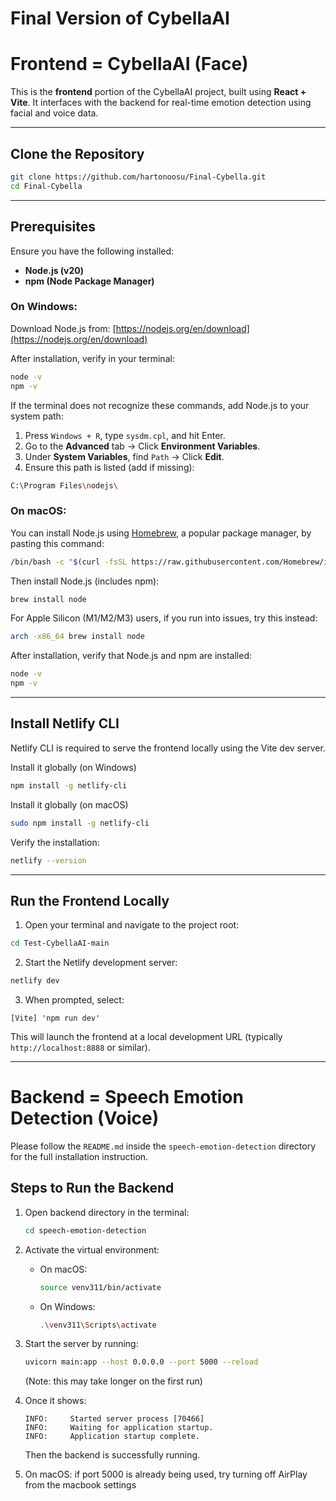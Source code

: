 # Final Version of CybellaAI

# Frontend = CybellaAI  (Face)

This is the **frontend** portion of the CybellaAI project, built using **React + Vite**. It interfaces with the backend for real-time emotion detection using facial and voice data.

---

## Clone the Repository

```bash
git clone https://github.com/hartonoosu/Final-Cybella.git
cd Final-Cybella
```

---

## Prerequisites

Ensure you have the following installed:

* **Node.js (v20)**
* **npm (Node Package Manager)**

### On Windows: 

Download Node.js from: [https://nodejs.org/en/download](https://nodejs.org/en/download)

After installation, verify in your terminal:

```bash
node -v
npm -v
```

If the terminal does not recognize these commands, add Node.js to your system path:

1. Press `Windows + R`, type `sysdm.cpl`, and hit Enter.
2. Go to the **Advanced** tab → Click **Environment Variables**.
3. Under **System Variables**, find `Path` → Click **Edit**.
4. Ensure this path is listed (add if missing):

```bash
C:\Program Files\nodejs\
```

### On macOS:
You can install Node.js using [Homebrew](https://brew.sh/), a popular package manager, by pasting this command:

```bash
/bin/bash -c "$(curl -fsSL https://raw.githubusercontent.com/Homebrew/install/HEAD/install.sh)"
```

Then install Node.js (includes npm):

```bash
brew install node
```

For Apple Silicon (M1/M2/M3) users, if you run into issues, try this instead:
```bash
arch -x86_64 brew install node
```

After installation, verify that Node.js and npm are installed:

```bash
node -v
npm -v
```

---

## Install Netlify CLI

Netlify CLI is required to serve the frontend locally using the Vite dev server.

Install it globally (on Windows)

```bash
npm install -g netlify-cli
```

Install it globally (on macOS)

```bash
sudo npm install -g netlify-cli
```

Verify the installation:

```bash
netlify --version
```

---

## Run the Frontend Locally

1. Open your terminal and navigate to the project root:

```bash
cd Test-CybellaAI-main
```

2. Start the Netlify development server:

```bash
netlify dev
```

3. When prompted, select:

```
[Vite] 'npm run dev'
```

This will launch the frontend at a local development URL (typically `http://localhost:8888` or similar).

---

# Backend = Speech Emotion Detection (Voice)

Please follow the `README.md` inside the `speech-emotion-detection` directory for the full installation instruction.

## Steps to Run the Backend

1. Open backend directory in the terminal:

    ```bash
    cd speech-emotion-detection
    ```

2. Activate the virtual environment:

    - On macOS:
        ```bash
        source venv311/bin/activate
        ```
    - On Windows:
        ```bash
        .\venv311\Scripts\activate
        ```

3. Start the server by running:

    ```bash
    uvicorn main:app --host 0.0.0.0 --port 5000 --reload
    ```

    (Note: this may take longer on the first run)

4. Once it shows:

    ```
    INFO:     Started server process [70466]
    INFO:     Waiting for application startup.
    INFO:     Application startup complete.
    ```

    Then the backend is successfully running.

5. On macOS: if port 5000 is already being used, try turning off AirPlay from the macbook settings

